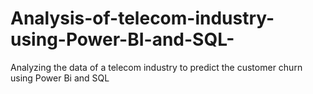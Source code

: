 # Analysis-of-telecom-industry-using-Power-BI-and-SQL-
Analyzing the data of a telecom industry to predict the customer churn using Power Bi and SQL 
